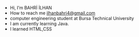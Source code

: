 - Hi, I’m BAHRİ İLHAN
- How to reach me ilhanbahri4@gmail.com
- computer engineering student at Bursa Technical University
- I am currently learning Java.
- I learned HTML,CSS

